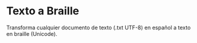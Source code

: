 # Texto a Braille
Transforma cualquier documento de texto (.txt UTF-8) en español a texto en braille (Unicode).
